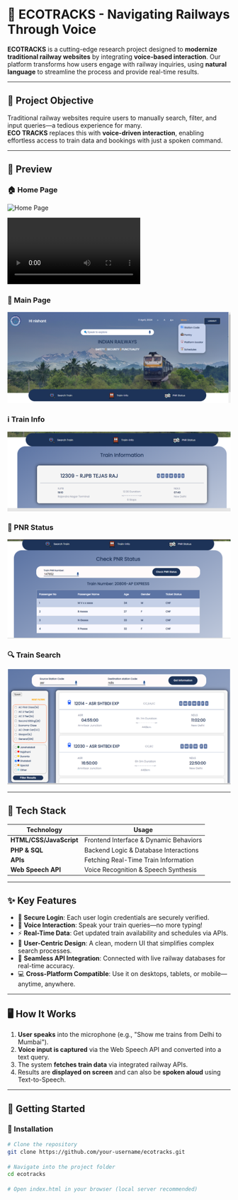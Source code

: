 # 🚆 ECOTRACKS - Navigating Railways Through Voice

**ECOTRACKS** is a cutting-edge research project designed to **modernize traditional railway websites** by integrating **voice-based interaction**. Our platform transforms how users engage with railway inquiries, using **natural language** to streamline the process and provide real-time results.

---

## 🎯 Project Objective

Traditional railway websites require users to manually search, filter, and input queries—a tedious experience for many.  
**ECO TRACKS** replaces this with **voice-driven interaction**, enabling effortless access to train data and bookings with just a spoken command.

---

## 🎥 Preview

### 🏠 Home Page
![Home Page](screenshots/home.gif)

![Demo](screenshots/ecotracks2.mp4)

### 🚆 Main Page
![Main Page](screenshots/main.png)

### ℹ️ Train Info
![Info Section](screenshots/info.png)

### 🚄 PNR Status
![PNR Status](screenshots/pnr.png)

### 🔍 Train Search
![Train Search](screenshots/search.png)

---

## 🧠 Tech Stack

| Technology | Usage |
|------------|--------|
| **HTML/CSS/JavaScript** | Frontend Interface & Dynamic Behaviors |
| **PHP & SQL** | Backend Logic & Database Interactions |
| **APIs** | Fetching Real-Time Train Information |
| **Web Speech API** | Voice Recognition & Speech Synthesis |

---

## ✨ Key Features
- 🔐 **Secure Login**: Each user login credentials are securely verified.
- 🎤 **Voice Interaction**: Speak your train queries—no more typing!  
- ⚡ **Real-Time Data**: Get updated train availability and schedules via APIs.  
- 🧭 **User-Centric Design**: A clean, modern UI that simplifies complex search processes.  
- 🧩 **Seamless API Integration**: Connected with live railway databases for real-time accuracy.  
- 💻 **Cross-Platform Compatible**: Use it on desktops, tablets, or mobile—anytime, anywhere.

---

## 🖥️ How It Works

1. **User speaks** into the microphone (e.g., "Show me trains from Delhi to Mumbai").
2. **Voice input is captured** via the Web Speech API and converted into a text query.
3. The system **fetches train data** via integrated railway APIs.
4. Results are **displayed on screen** and can also be **spoken aloud** using Text-to-Speech.

---

## 🚀 Getting Started

### 🔧 Installation

```bash
# Clone the repository
git clone https://github.com/your-username/ecotracks.git

# Navigate into the project folder
cd ecotracks

# Open index.html in your browser (local server recommended)
